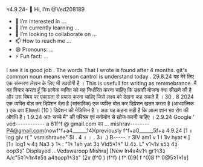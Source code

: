१4.9.24- 👋 Hi, I’m @Ved208189
- 👀 I’m interested in ...
- 🌱 I’m currently learning ...
- 💞️ I’m looking to collaborate on ...
- 📫 How to reach me ...
- 😄 Pronouns: ...
- ⚡ Fun fact: ...

<!---
Ved208189/Ved208189 is a ✨ special ✨ repository because its `README.md` (this file) appears on your GitHub profile.
You can click the Preview link to take a look at your changes.
--->
I see it is good job .
The words That I wrote is found after 4 months.
git's common noun means verson cantrol is understand today .
29.8.24
यह मेरे लिए एक संस्मरण लेखन के लिए भी उपयोगी है ।
This is usefull for writing as remmebrance.
मैं यह विचार करता हूँ कि प्रत्येक व्यक्ति को यह निर्धारित करना चाहिए कि उसकी योजना क्या सीखने की है और उस विषय पर एकाग्रता से प्रयास करना चाहिए जिसे लक्ष्य को देखना कह सकते हैं । 30 . 8 2024
एक व्यक्ति बोल कर डिप्रेशन देता है (सांसारिक)
एक व्यक्ति बोल कर डिप्रेशन खतम करता है (आध्यात्मिक )
एक दवा Elwell (10 ) डिप्रेशन की मेडिसिन है ।
अतः यह कहना सही है कि आत्म ज्ञान भव रोग की औषधि है। 1.9.24 अतः सच्चे मैं" की परिश्रम एवं मनोयोग से खोज करनी चाहिए ।
2.9.24 Google  ' ved------------ a 61f^f  @ gmail.com का ... mishrav-------- P4@gmail.com(nowf^f+a4______14)(previously f^f+a0______5f+a
4.9.24 [1 ॥ log gIv r( " vsmishravee" 5I . 4 ॥ । . 3॥ .) B-----. r 3IV am1 v
1 I 1iv hyat म ]
[1॥ log1 ५ 4३ Na3 ३ 1५ : "1१ 1४h yat 3३ Vid5५1१" U.4३. L" v1५1४ s5३ 4३ oop3३"
Displayed ...Vedswaroop Mishra]
[New In4४4४1१ gr1१3३ A/c"5२1५1४4४5३ a4३oop1१3३" (2४ (f^0 ) (f^f) ( f^ 0)9( f ^0)8 f^ 0@5२1५1४]
